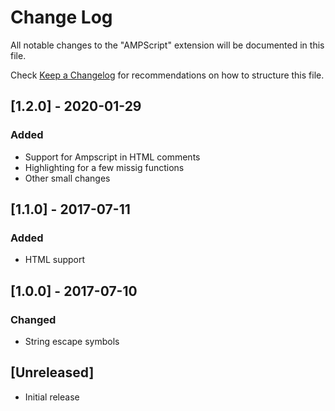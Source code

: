 # Change Log
All notable changes to the "AMPScript" extension will be documented in this file.

Check [Keep a Changelog](http://keepachangelog.com/) for recommendations on how to structure this file.

## [1.2.0] - 2020-01-29
### Added
- Support for Ampscript in HTML comments
- Highlighting for a few missig functions
- Other small changes

## [1.1.0] - 2017-07-11
### Added
- HTML support

## [1.0.0] - 2017-07-10
### Changed
- String escape symbols

## [Unreleased]
- Initial release